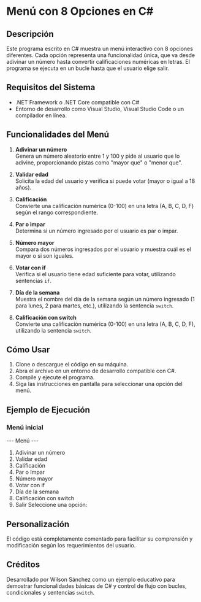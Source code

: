 # Menú con 8 Opciones en C#

## Descripción
Este programa escrito en C# muestra un menú interactivo con 8 opciones diferentes. Cada opción representa una funcionalidad única, que va desde adivinar un número hasta convertir calificaciones numéricas en letras. El programa se ejecuta en un bucle hasta que el usuario elige salir.

## Requisitos del Sistema
- .NET Framework o .NET Core compatible con C#
- Entorno de desarrollo como Visual Studio, Visual Studio Code o un compilador en línea.

## Funcionalidades del Menú
1. **Adivinar un número**  
   Genera un número aleatorio entre 1 y 100 y pide al usuario que lo adivine, proporcionando pistas como "mayor que" o "menor que".

2. **Validar edad**  
   Solicita la edad del usuario y verifica si puede votar (mayor o igual a 18 años).

3. **Calificación**  
   Convierte una calificación numérica (0-100) en una letra (A, B, C, D, F) según el rango correspondiente.

4. **Par o impar**  
   Determina si un número ingresado por el usuario es par o impar.

5. **Número mayor**  
   Compara dos números ingresados por el usuario y muestra cuál es el mayor o si son iguales.

6. **Votar con if**  
   Verifica si el usuario tiene edad suficiente para votar, utilizando sentencias `if`.

7. **Día de la semana**  
   Muestra el nombre del día de la semana según un número ingresado (1 para lunes, 2 para martes, etc.), utilizando la sentencia `switch`.

8. **Calificación con switch**  
   Convierte una calificación numérica (0-100) en una letra (A, B, C, D, F), utilizando la sentencia `switch`.

## Cómo Usar
1. Clone o descargue el código en su máquina.
2. Abra el archivo en un entorno de desarrollo compatible con C#.
3. Compile y ejecute el programa.
4. Siga las instrucciones en pantalla para seleccionar una opción del menú.

## Ejemplo de Ejecución
### Menú inicial
--- Menú ---

1. Adivinar un número
2. Validar edad
3. Calificación
4. Par o Impar
5. Número mayor
6. Votar con if
7. Día de la semana
8. Calificación con switch
9. Salir Seleccione una opción:


## Personalización
El código está completamente comentado para facilitar su comprensión y modificación según los requerimientos del usuario.

## Créditos
Desarrollado por Wilson Sánchez como un ejemplo educativo para demostrar funcionalidades básicas de C# y control de flujo con bucles, condicionales y sentencias `switch`.
